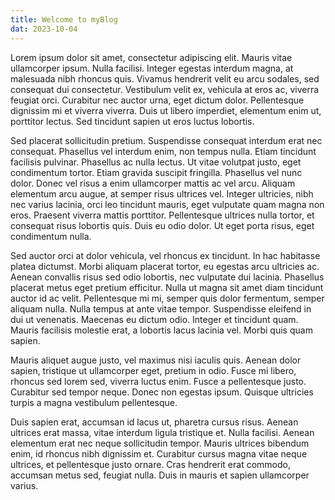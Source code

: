 ```yaml
---
title: Welcome to myBlog
dat: 2023-10-04
---
```


Lorem ipsum dolor sit amet, consectetur adipiscing elit. Mauris vitae ullamcorper ipsum. Nulla facilisi. Integer egestas interdum magna, at malesuada nibh rhoncus quis. Vivamus hendrerit velit eu arcu sodales, sed consequat dui consectetur. Vestibulum velit ex, vehicula at eros ac, viverra feugiat orci. Curabitur nec auctor urna, eget dictum dolor. Pellentesque dignissim mi et viverra viverra. Duis ut libero imperdiet, elementum enim ut, porttitor lectus. Sed tincidunt sapien ut eros luctus lobortis.

Sed placerat sollicitudin pretium. Suspendisse consequat interdum erat nec consequat. Phasellus vel interdum enim, non tempus nulla. Etiam tincidunt facilisis pulvinar. Phasellus ac nulla lectus. Ut vitae volutpat justo, eget condimentum tortor. Etiam gravida suscipit fringilla. Phasellus vel nunc dolor. Donec vel risus a enim ullamcorper mattis ac vel arcu. Aliquam elementum arcu augue, at semper risus ultrices vel. Integer ultricies, nibh nec varius lacinia, orci leo tincidunt mauris, eget vulputate quam magna non eros. Praesent viverra mattis porttitor. Pellentesque ultrices nulla tortor, et consequat risus lobortis quis. Duis eu odio dolor. Ut eget porta risus, eget condimentum nulla.

Sed auctor orci at dolor vehicula, vel rhoncus ex tincidunt. In hac habitasse platea dictumst. Morbi aliquam placerat tortor, eu egestas arcu ultricies ac. Aenean convallis risus sed odio lobortis, nec vulputate dui lacinia. Phasellus placerat metus eget pretium efficitur. Nulla ut magna sit amet diam tincidunt auctor id ac velit. Pellentesque mi mi, semper quis dolor fermentum, semper aliquam nulla. Nulla tempus at ante vitae tempor. Suspendisse eleifend in dui ut venenatis. Maecenas eu dictum odio. Integer et tincidunt quam. Mauris facilisis molestie erat, a lobortis lacus lacinia vel. Morbi quis quam sapien.

Mauris aliquet augue justo, vel maximus nisi iaculis quis. Aenean dolor sapien, tristique ut ullamcorper eget, pretium in odio. Fusce mi libero, rhoncus sed lorem sed, viverra luctus enim. Fusce a pellentesque justo. Curabitur sed tempor neque. Donec non egestas ipsum. Quisque ultricies turpis a magna vestibulum pellentesque.

Duis sapien erat, accumsan id lacus ut, pharetra cursus risus. Aenean ultrices erat massa, vitae interdum ligula tristique et. Nulla facilisi. Aenean elementum erat nec neque sollicitudin tempor. Mauris ultrices bibendum enim, id rhoncus nibh dignissim et. Curabitur cursus magna vitae neque ultrices, et pellentesque justo ornare. Cras hendrerit erat commodo, accumsan metus sed, feugiat nulla. Duis in mauris et sapien ullamcorper varius.
